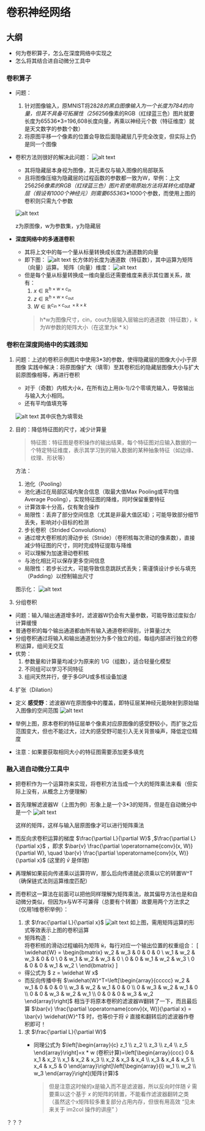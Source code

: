 # 卷积神经网络

## 大纲
- 何为卷积算子，怎么在深度网络中实现之
- 怎么将其结合进自动微分工具中


### 卷积算子
- 问题：
  1. 针对图像输入，原MNIST将28*28的黑白图像输入为一个长度为784的向量，但其不具备可拓展性（256*256像素的RGB（红绿蓝三色）图片就要长度为65536*3=196,608长度向量，再乘以神经元个数（特征维度）就是天文数字的参数个数）
  2. 将原图平移一个像素的位置会导致后面隐藏层几乎完全改变，但实际上仍是同一个图像
- 卷积方法则很好的解决此问题：
  ![alt text](../images/image-18.png)
   - 其将隐藏层本身视为图像，其元素仅与输入图像的局部联系
   - 且将图像压缩为隐藏层的过程函数的参数都一致为W，举例：上文256*256像素的RGB（红绿蓝三色）图片若使用原始方法将其转化成隐藏层（假设有1000个神经元）则需要65536*3*1000个参数，而使用上图的卷积则只需九个参数

  ![alt text](../images/image-19.png)

  z为原图像，w为参数集，y为隐藏层

- **深度网络中的多通道卷积**
  - 其将上文中的每一个量从标量转换成长度为通道数的向量
  - 即下图：
  ![alt text](../images/image-20.png)
  长方体的长度为通道数（特征数），其中运算为矩阵（向量）运算。
  矩阵（向量）维度：
  ![alt text](../images/image-21.png)
  - 但是每个量从标量转换成一维向量后还需要维度来表示其位置关系，故有：
    1. $x \in \mathbb{R}^{h \times w \times c_{i n}}$ 
    2. $z \in \mathbb{R}^{h \times w \times c_{\text {out }}}$ 
    3. $W \in \mathbb{R}^{c_{i n} \times c_{\text {out }} \times k \times k}$ 
    > h*w为图像尺寸，cin，cout为层输入层输出的通道数（特征数），k为W参数的矩阵大小（在这里为k * k）


### 卷积在深度网络中的实践须知

1. 问题：上述的卷积示例图片中使用3*3的参数，使得隐藏层的图像大小小于原图像
   实践中解决：将原图像扩大（填零）至其卷积后的隐藏层图像大小与扩大前原图像相等，再进行卷积
   - 对于（奇数）内核大小k，在所有边上用(k-1)/2个零填充输入，导致输出与输入大小相同。
   - 还有平均值填充等

   ![alt text](../images/image-22.png)
   其中灰色为填零处

2. 目的：降低特征图的尺寸，减少计算量
   > 特征图：特征图是卷积操作的输出结果，每个特征图对应输入数据的一个特定特征维度，表示其学习到的输入数据的某种抽象特征（如边缘、纹理、形状等）

   方法：
   1. 池化（Pooling）
   - 池化通过在局部区域内聚合信息（取最大值Max Pooling或平均值Average Pooling），实现特征图的降维，同时保留重要特征
   - 计算效率十分高，仅有聚合操作
   - 局限性：丢弃了部分空间信息（尤其是非最大值区域）；可能导致部分细节丢失，影响对小目标的检测
   
   2. 步长卷积（Strided Convolutions）
   - 通过增大卷积核的滑动步长（Stride）（卷积核每次滑动的像素数），直接减少特征图的尺寸，同时完成特征提取与降维
   - 可以理解为加速滑动卷积核
   - 与池化相比可以保存更多空间信息
   - 局限性：若步长过大，可能导致信息跳跃式丢失；需谨慎设计步长与填充（Padding）以控制输出尺寸
   
   图示化：
   ![alt text](../images/image-23.png)


3. 分组卷积
  - 问题：输入/输出通道增多时，滤波器W仍会有大量参数，可能导致过度拟合/计算缓慢
  - 普通卷积的每个输出通道都由所有输入通道卷积得到，计算量过大
  - 分组卷积通过将输入和输出通道划分为多个独立的组，每组内部进行独立的卷积运算，组间无交互
  - 优势：
    1. 参数量和计算量均减少为原来的 1/G（组数），适合轻量化模型
    2. 不同组可以学习不同特征
    3. 组间天然并行，便于多GPU或多核设备加速

4. 扩张（Dilation）
  - 定义 **感受野**：滤波器W在原图像中的覆盖，即特征层某神经元能映射到原始输入图像的空间范围
  ![alt text](../images/image-24.png)

  - 举例上图，原本卷积的特征层单个像素对应原图像的感受野较小，而扩张之后范围变大，但也不能过大，过大的感受野可能引入无关背景噪声，降低定位精度
  - 注意：如果要获取相同大小的特征图需要添加更多填充


### 融入进自动微分工具中
- 把卷积作为一个运算符来实现，将卷积方法当成一个大的矩阵乘法来看（但实际上没有，从概念上方便理解）
- 首先理解滤波器W（上图为例）形象上是一个3*3的矩阵，但是在自动微分中是一个
  ![alt text](../images/image-25.png)

  这样的矩阵，这样与输入层原图像才可以进行矩阵乘法

- 而反向求卷积运算的梯度 $\frac{\partial L}{\partial W}$ ,$\frac{\partial L}{\partial x}$ ，即求 $\bar{v} \frac{\partial \operatorname{conv}(x, W)}{\partial W}, \quad \bar{v} \frac{\partial \operatorname{conv}(x, W)}{\partial x}$ (这里的 $\bar{v}$ 是伴随)

- 再理解如果前向传递乘以运算符W，那么后向传递就必须乘以它的转置W^T（确保链式法则运算维度匹配）

- 而卷积这一算法在前面可以把他同样理解为矩阵乘法，故其偏导方法也是和自动微分类似，但因为x与W不可兼得（总要有个转置）故要用两个方法求之（仅用1维卷积举例）：
  1. 求 $\frac{\partial L}{\partial x}$
  ![alt text](../images/image-26.png)
  如上图，需用矩阵运算的形式等效表示上图的卷积运算
   - 矩阵构造：  
将卷积核的滑动过程编码为矩阵 `Ŵ`，每行对应一个输出位置的权重组合：
\[
\widehat{W} = 
\begin{bmatrix}
w_2 & w_3 & 0 & 0 & 0 \\
w_1 & w_2 & w_3 & 0 & 0 \\
0 & w_1 & w_2 & w_3 & 0 \\
0 & 0 & w_1 & w_2 & w_3 \\
0 & 0 & 0 & w_1 & w_2 \\
\end{bmatrix}
\]
   - 得公式为 $ z = \widehat W x$
   - 而反向传播中有 $\widehat{W}^T=\left[\begin{array}{ccccc}
w_2 & w_1 & 0 & 0 & 0 \\
w_3 & w_2 & w_1 & 0 & 0 \\
0 & w_3 & w_2 & w_1 & 0 \\
0 & 0 & w_3 & w_2 & w_1 \\
0 & 0 & 0 & w_3 & w_2
\end{array}\right]$
     相当于将原本卷积的滤波器W翻转了一下，而且最后算 $\bar{v} \frac{\partial \operatorname{conv}(x, W)}{\partial x} = \bar{v} \widehat{W}^T$ 时，也等价于将 $\bar{v}$ 直接和翻转后的滤波器作卷积即可！
  

  1. 求 $\frac{\partial L}{\partial W}$
     - 同理公式为 $\left[\begin{array}{c}
z_1 \\
z_2 \\
z_3 \\
z_4 \\
z_5
\end{array}\right]=x * w  (卷积计算)=\left[\begin{array}{ccc}
0 & x_1 & x_2 \\
x_1 & x_2 & x_3 \\
x_2 & x_3 & x_4 \\
x_3 & x_4 & x_5 \\
x_4 & x_5 & 0
\end{array}\right]\left[\begin{array}{l}
w_1 \\
w_2 \\
w_3
\end{array}\right](矩阵计算)$

       > 但是注意这时候的x是输入而不是滤波器，所以反向时伴随 $\bar{v}$ 需要乘以这个基于 $x$ 的矩阵的转置，不能看作滤波器翻转之类（虽然这个x矩阵较多重复部分占用内存，但很有用高效 “见未来关于 im2col 操作的讲座” ）

？？？

